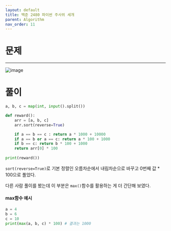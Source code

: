 ```yaml
---
layout: default
title: 백준 2480 파이썬 주사위 세개
parent: Algorithm
nav_order: 11
---
```



# 문제

---
![image](https://github.com/cjddn/cjddn.github.io/assets/137849066/cf96282a-8253-4c07-89ec-4e50757b94e8)


# 풀이
```python
a, b, c = map(int, input().split())

def reward():
    arr = [a, b, c]
    arr.sort(reverse=True)

    if a == b == c : return a * 1000 + 10000
    if a == b or a == c: return a * 100 + 1000
    if b == c: return b * 100 + 1000
    return arr[0] * 100
    
print(reward())
``` 
`sort(reverse=True)`로 기본 정렬인 오름차순에서 내림차순으로 바꾸고 0번째 값 * 100으로 풀었다.

다른 사람 풀이를 봤는데 이 부분은 `max()`함수를 활용하는 게 더 간단해 보였다.

#### max함수 예시
```python
a = 4
b = 6
c = 10
print(max(a, b, c) * 100) # 결과는 1000
```